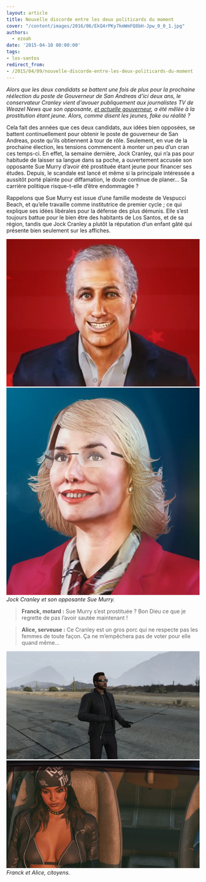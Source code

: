 ```yaml
---
layout: article
title: Nouvelle discorde entre les deux politicards du moment
cover: "/content/images/2016/06/EkQ4rPKy7kmWmFQ8bH-Jpw_0_0_1.jpg"
authors:
  - ezoah
date: '2015-04-10 00:00:00'
tags:
- los-santos
redirect_from:
- /2015/04/09/nouvelle-discorde-entre-les-deux-politicards-du-moment
---
```


_Alors que les deux candidats se battent une fois de plus pour la prochaine réélection du poste de Gouverneur de San Andreas d'ici deux ans, le conservateur Cranley vient d'avouer publiquement aux journalistes TV de Weazel News que son opposante, [et actuelle gouverneur](/2014/02/18/sue-murry-elue-gouverneur-de-san-andreas--/), a été mêlée à la prostitution étant jeune. Alors, comme disent les jeunes, fake ou réalité ?_

Cela fait des années que ces deux candidats, aux idées bien opposées, se battent continuellement pour obtenir le poste de gouverneur de San Andreas, poste qu’ils obtiennent à tour de rôle. Seulement, en vue de la prochaine élection, les tensions commencent à monter un peu d’un cran ces temps-ci. En effet, la semaine dernière, Jock Cranley, qui n’a pas pour habitude de laisser sa langue dans sa poche, a ouvertement accusée son opposante Sue Murry d’avoir été prostituée étant jeune pour financer ses études. Depuis, le scandale est lancé et même si la principale intéressée a aussitôt porté plainte pour diffamation, le doute continue de planer… Sa carrière politique risque-t-elle d’être endommagée ?

Rappelons que Sue Murry est issue d’une famille modeste de Vespucci Beach, et qu’elle travaille comme institutrice de premier cycle ; ce qui explique ses idées libérales pour la défense des plus démunis. Elle s’est toujours battue pour le bien être des habitants de Los Santos, et de sa région, tandis que Jock Cranley a plutôt la réputation d’un enfant gâté qui présente bien seulement sur les affiches.

![](/content/images/2016/06/Cranley_2.png)
![Jock Cranley et son opposante Sue Murry.](/content/images/2016/06/Sue_Murry_1.png)
_Jock Cranley et son opposante Sue Murry._

> **Franck, motard :** Sue Murry s’est prostituée ? Bon Dieu ce que je regrette de pas l’avoir sautée maintenant !

> **Alice, serveuse :** Ce Cranley est un gros porc qui ne respecte pas les femmes de toute façon. Ça ne m’empêchera pas de voter pour elle quand même...

![](/content/images/2016/06/E1a5piUfyEGD6SITud-kRw_0_0_0.jpg)
![Franck et Alice, citoyens.](/content/images/2016/06/V6Tn9Zlk6UuOX5nTuYaF4w_0_0_0.jpg)
_Franck et Alice, citoyens._